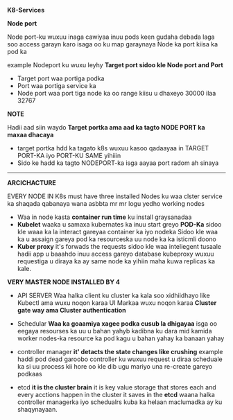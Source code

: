 **K8-Services**

**Node port**

Node port-ku wuxuu inaga cawiyaa inuu pods keen gudaha debada laga soo access garayn karo isaga oo 
ku map garaynaya Node ka port kiisa ka pod ka 

example Nodeport ku wuxu leyhy **Target port sidoo kle Node port and Port**

- Target port waa portiga podka
- Port waa portiga service ka
- Node port waa port tiga node ka oo range kiisu u dhaxeyo 30000 ilaa 32767 

**NOTE**

Hadii aad siin waydo **Target portka ama aad ka tagto NODE PORT ka maxaa dhacaya**
- target portka hdd ka tagato k8s wuxuu kasoo qadaayaa in TARGET PORT-KA iyo PORT-KU SAME yihiiin
- Sido ke hadd ka tagto NODEPORT-ka isga aayaa port radom ah sinaya 



---
**ARCICHACTURE**

EVERY NODE IN K8s must have three installed 
Nodes ku waa clster service ka shaqada qabanaya wana asbbta mr mr logu yedho working nodes

- Waa in node kasta __container run time__ ku install graysanadaa  
- __Kubelet__ waaka u samaxa kubernates ka inuu start greyo __POD-Ka__ sidoo kle waaa ka la interact 
gareyaa container ka iyo nodeka Sidoo kle waa ka u assaign gareya pod ka resourceska uu node ka ka isticmli doono
- __Kuber proxy__  it's forwads the requests sidoo kle waa inteliegent tusaale hadii app u baaahdo inuu access gareyo database kubeproxy wuxuu requestiga u diraya ka ay same node ka yihiin maha kuwa replicas ka kale.


__VERY MASTER NODE INSTALLED BY 4__



- API SERVER Waa halka client ku cluster ka kala soo xidhiidhayo like Kubectl ama wuxu noqon karaa UI
Markaa wuxu noqon karaa __Cluster gate way ama Cluster authentication__

- Schedular __Waa ka goaamiya xagee podka cusub la dhigayaa__ isga oo eegaya resourses ka uu u bahan yahyb kadibna ku dara mid kamida worker nodes-ka resource ka pod kagu u bahan yahay ka banaan yahay 
- controller manager __it' detacts the state changes like crushing__ example haddi pod dead garoobo controller ku wuxuu request u diraa scheduale ka si uu process kii hore oo kle dib ugu mariyo una re-create gareyo podkaas

- etcd __it is the cluster brain__  it is key value storage that stores each and every acctions happen in the cluster it saves in the __etcd__ waana halka controller managerka iyo schedualrs kuba ka helaan maclumadka ay ku shaqynayaan.
